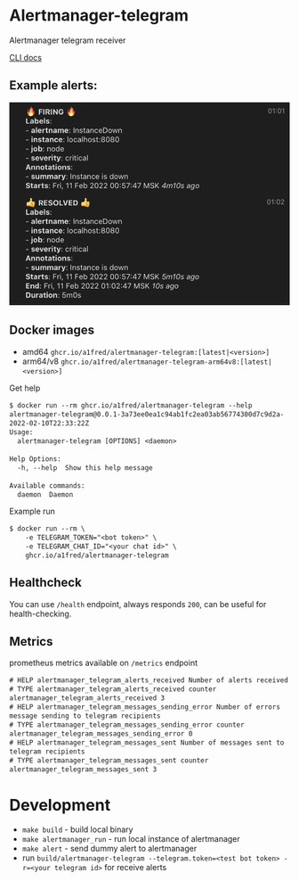 # Alertmanager-telegram
Alertmanager telegram receiver

[CLI docs](CLI.md)

## Example alerts:
![Alerts example](alerts.png)

## Docker images
 * amd64 `ghcr.io/a1fred/alertmanager-telegram:[latest|<version>]`
 * arm64/v8 `ghcr.io/a1fred/alertmanager-telegram-arm64v8:[latest|<version>]`

Get help
```shell
$ docker run --rm ghcr.io/a1fred/alertmanager-telegram --help
alertmanager-telegram@0.0.1-3a73ee0ea1c94ab1fc2ea03ab56774300d7c9d2a-2022-02-10T22:33:22Z
Usage:
  alertmanager-telegram [OPTIONS] <daemon>

Help Options:
  -h, --help  Show this help message

Available commands:
  daemon  Daemon
```

Example run
```shell
$ docker run --rm \
    -e TELEGRAM_TOKEN="<bot token>" \
    -e TELEGRAM_CHAT_ID="<your chat id>" \
    ghcr.io/a1fred/alertmanager-telegram
```

## Healthcheck
You can use `/health` endpoint, always responds `200`, can be useful for health-checking.

## Metrics
prometheus metrics available on `/metrics` endpoint
```
# HELP alertmanager_telegram_alerts_received Number of alerts received
# TYPE alertmanager_telegram_alerts_received counter
alertmanager_telegram_alerts_received 3
# HELP alertmanager_telegram_messages_sending_error Number of errors message sending to telegram recipients
# TYPE alertmanager_telegram_messages_sending_error counter
alertmanager_telegram_messages_sending_error 0
# HELP alertmanager_telegram_messages_sent Number of messages sent to telegram recipients
# TYPE alertmanager_telegram_messages_sent counter
alertmanager_telegram_messages_sent 3
```

# Development
 * `make build` - build local binary
 * `make alertmanager_run` - run local instance of alertmanager
 * `make alert` - send dummy alert to alertmanager
 * run `build/alertmanager-telegram --telegram.token=<test bot token> -r=<your telegram id>` for receive alerts
